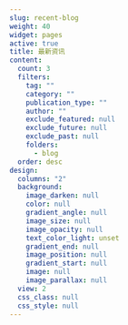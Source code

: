 ```yaml
---
slug: recent-blog
weight: 40
widget: pages
active: true
title: 最新资讯
content:
  count: 3
  filters:
    tag: ""
    category: ""
    publication_type: ""
    author: ""
    exclude_featured: null
    exclude_future: null
    exclude_past: null
    folders:
      - blog
  order: desc
design:
  columns: "2"
  background:
    image_darken: null
    color: null
    gradient_angle: null
    image_size: null
    image_opacity: null
    text_color_light: unset
    gradient_end: null
    image_position: null
    gradient_start: null
    image: null
    image_parallax: null
  view: 2
  css_class: null
  css_style: null
---
```

